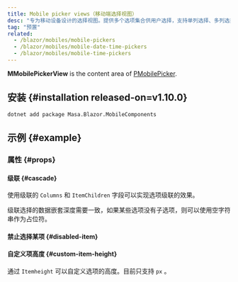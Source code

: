 ```yaml
---
title: Mobile picker views（移动端选择视图）
desc: "专为移动设备设计的选择视图。提供多个选项集合供用户选择，支持单列选择、多列选择和级联选择。"
tag: "预置"
related:
  - /blazor/mobiles/mobile-pickers
  - /blazor/mobiles/mobile-date-time-pickers
  - /blazor/mobiles/mobile-time-pickers
---
```


**MMobilePickerView** is the content area of [PMobilePicker](/blazor/mobiles/mobile-pickers).

## 安装 {#installation released-on=v1.10.0}

```shell
dotnet add package Masa.Blazor.MobileComponents
```

## 示例 {#example}

### 属性 {#props}

#### 级联 {#cascade}

使用级联的 `Columns` 和 `ItemChildren` 字段可以实现选项级联的效果。

<!--alert:warning-->
级联选择的数据嵌套深度需要一致，如果某些选项没有子选项，则可以使用空字符串作为占位符。
<!--/alert:warning-->

<masa-example file="Examples.mobiles.mobil_picker_views.Cascade"></masa-example>

#### 禁止选择某项 {#disabled-item}

<masa-example file="Examples.mobiles.mobil_picker_views.ItemDisabled"></masa-example>

#### 自定义项高度 {#custom-item-height}

通过 `Itemheight` 可以自定义选项的高度。目前只支持 `px` 。

<masa-example file="Examples.mobiles.mobile_pickers.ItemHeight"></masa-example>
